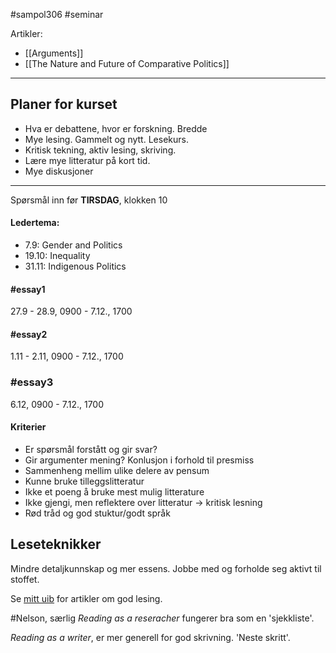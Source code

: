 #sampol306 #seminar 

Artikler:
- [[Arguments]]
- [[The Nature and Future of Comparative Politics]]

----
## Planer for kurset

- Hva er debattene, hvor er forskning. Bredde
- Mye lesing. Gammelt og nytt. Lesekurs.  
- Kritisk tekning, aktiv lesing, skriving.  
- Lære mye litteratur på kort tid.
- Mye diskusjoner

---

Spørsmål inn før **TIRSDAG**, klokken 10
#### Ledertema: 
- 7.9: Gender and Politics
- 19.10: Inequality
- 31.11: Indigenous Politics

#### #essay1
27.9 - 28.9, 0900 - 7.12., 1700

#### #essay2
1.11 - 2.11, 0900 - 7.12., 1700

### #essay3
6.12, 0900 - 7.12., 1700

#### Kriterier
- Er spørsmål forstått og gir svar?
- Gir argumenter mening? Konlusjon i forhold til presmiss
- Sammenheng mellim ulike delere av pensum
- Kunne bruke tilleggslitteratur
- Ikke et poeng å bruke mest mulig litterature
- Ikke gjengi, men reflektere over litteratur -> kritisk lesning
- Rød tråd og god stuktur/godt språk


## Leseteknikker

Mindre detaljkunnskap og mer essens. Jobbe med og forholde seg aktivt til stoffet. 

Se [mitt uib](https://mitt.uib.no/courses/41589/pages/introduction-kristin-stromsnes?module_item_id=451317) for artikler om god lesing.

#Nelson, særlig *Reading as a reseracher* fungerer bra som en 'sjekkliste'.

*Reading as a writer*, er mer generell for god skrivning. 'Neste skritt'. 

